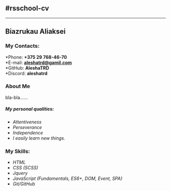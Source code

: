 ## #rsschool-cv

---

## Biazrukau Aliaksei

### My Contacts:

*Phone: **+375 29 768-46-70**  
*E-mail: **aleshatrd@gamil.com**  
*GitHub: **AleshaTRD**  
*Discord: **aleshatrd**

### About Me

bla-bla......

##### My personal qualities:

- _Attentiveness_
- _Perseverance_
- _Independence_
- _I easily learn new things._

### My Skills:

- _HTML_
- _CSS (SCSS)_
- _Jquery_
- _JavaScript (Fundamentals, ES6+, DOM, Event, SPA)_
- _Git/GitHub_
